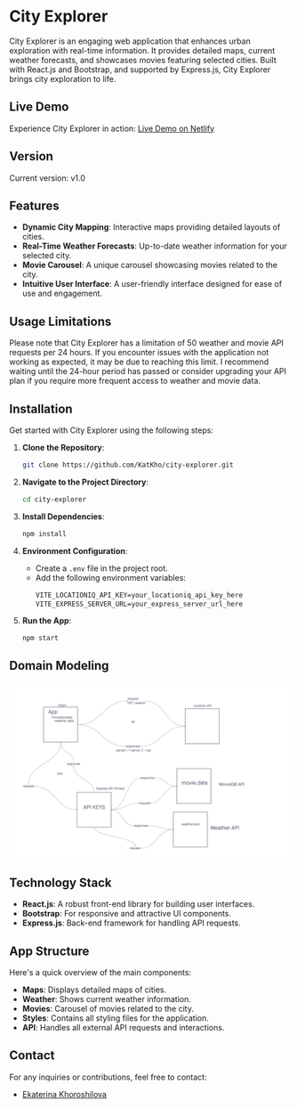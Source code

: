 
# City Explorer

City Explorer is an engaging web application that enhances urban exploration with real-time information. It provides detailed maps, current weather forecasts, and showcases movies featuring selected cities. Built with React.js and Bootstrap, and supported by Express.js, City Explorer brings city exploration to life.

## Live Demo

Experience City Explorer in action: [Live Demo on Netlify](https://city-explorer-kat.netlify.app/)

## Version

Current version: v1.0

## Features

- **Dynamic City Mapping**: Interactive maps providing detailed layouts of cities.
- **Real-Time Weather Forecasts**: Up-to-date weather information for your selected city.
- **Movie Carousel**: A unique carousel showcasing movies related to the city.
- **Intuitive User Interface**: A user-friendly interface designed for ease of use and engagement.

## Usage Limitations

Please note that City Explorer has a limitation of 50 weather and movie API requests per 24 hours. If you encounter issues with the application not working as expected, it may be due to reaching this limit. I recommend waiting until the 24-hour period has passed or consider upgrading your API plan if you require more frequent access to weather and movie data.

## Installation

Get started with City Explorer using the following steps:

1. **Clone the Repository**:
   ```bash
   git clone https://github.com/KatKho/city-explorer.git
   ```

2. **Navigate to the Project Directory**:
   ```bash
   cd city-explorer
   ```

3. **Install Dependencies**:
   ```bash
   npm install
   ```

4. **Environment Configuration**:
   - Create a `.env` file in the project root.
   - Add the following environment variables:
     ```
     VITE_LOCATIONIQ_API_KEY=your_locationiq_api_key_here
     VITE_EXPRESS_SERVER_URL=your_express_server_url_here
     ```

5. **Run the App**:
   ```bash
   npm start
   ```

## Domain Modeling

![Domain Modeling](./src/assets/Domain.png)

## Technology Stack

- **React.js**: A robust front-end library for building user interfaces.
- **Bootstrap**: For responsive and attractive UI components.
- **Express.js**: Back-end framework for handling API requests.

## App Structure

Here's a quick overview of the main components:

- **Maps**: Displays detailed maps of cities.
- **Weather**: Shows current weather information.
- **Movies**: Carousel of movies related to the city.
- **Styles**: Contains all styling files for the application.
- **API**: Handles all external API requests and interactions.

## Contact

For any inquiries or contributions, feel free to contact:

- [Ekaterina Khoroshilova](https://www.linkedin.com/in/ekaterina-khoroshilova)